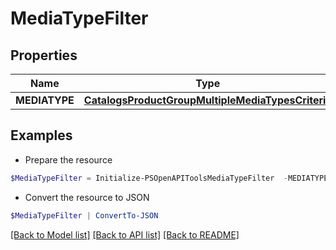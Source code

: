 # MediaTypeFilter
## Properties

Name | Type | Description | Notes
------------ | ------------- | ------------- | -------------
**MEDIATYPE** | [**CatalogsProductGroupMultipleMediaTypesCriteria**](.md) |  | 

## Examples

- Prepare the resource
```powershell
$MediaTypeFilter = Initialize-PSOpenAPIToolsMediaTypeFilter  -MEDIATYPE null
```

- Convert the resource to JSON
```powershell
$MediaTypeFilter | ConvertTo-JSON
```

[[Back to Model list]](../README.md#documentation-for-models) [[Back to API list]](../README.md#documentation-for-api-endpoints) [[Back to README]](../README.md)

